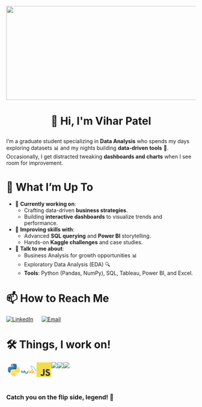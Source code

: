 <p align="center"> <img align="center"  width="1100" height="250" src="https://github.com/user-attachments/assets/462f235b-063b-486d-9c27-1157ecee7889"/> </p>

# <p align="center">  👋 Hi, I'm **Vihar Patel**  </p>

I’m a graduate student specializing in **Data Analysis** who spends my days exploring datasets 📊 and my nights building **data-driven tools** 🌙. Occasionally, I get distracted tweaking **dashboards and charts** when I see room for improvement.  


# 🚀 **What I’m Up To**  

- 🔭 **Currently working on**:  
   - Crafting data-driven **business strategies**.  
   - Building **interactive dashboards** to visualize trends and performance.  
- 🌱 **Improving skills with**:  
   - Advanced **SQL querying** and **Power BI** storytelling.  
   - Hands-on **Kaggle challenges** and case studies.  
- 💬 **Talk to me about**:  
   - Business Analysis for growth opportunities 📊  
   - Exploratory Data Analysis (EDA) 🔍  
   - **Tools**: Python (Pandas, NumPy), SQL, Tableau, Power BI, and Excel.  


# 📫 **How to Reach Me**  

[![LinkedIn](https://img.shields.io/badge/LinkedIn-0A66C2?style=flat&logo=linkedin&logoColor=white)](https://www.linkedin.com/in/viharptl23/)  &emsp; [![Email](https://img.shields.io/badge/Email-D14836?style=flat&logo=gmail&logoColor=white)](mailto:Viharpatel012@gmail.com)


# 🛠 **Things, I work on!**  

<img align="left" height="40" src="https://raw.githubusercontent.com/devicons/devicon/master/icons/python/python-original.svg"/>
<img align="left" height="40" src="https://raw.githubusercontent.com/devicons/devicon/master/icons/mysql/mysql-original-wordmark.svg"/>
<img align="left" height="40" src="https://raw.githubusercontent.com/devicons/devicon/master/icons/javascript/javascript-original.svg"/>
<img align="left" height="40" src="https://github.com/user-attachments/assets/1e25cd76-6e8b-4d5e-9357-eae121485e6d"/>
<img align="left" height="40" src="https://github.com/user-attachments/assets/7955ab15-a97a-4e51-9a0a-a2ed4a3b1e85"/>
<img align="left" height="40" src="https://github.com/user-attachments/assets/10c408a1-927f-4d64-90a6-663630139664"/>


&emsp;
### &emsp;
### Catch you on the flip side, legend! 🚀
